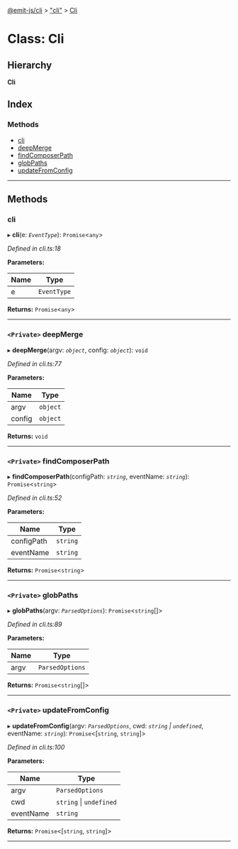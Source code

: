 [@emit-js/cli](../README.md) > ["cli"](../modules/_cli_.md) > [Cli](../classes/_cli_.cli.md)

# Class: Cli

## Hierarchy

**Cli**

## Index

### Methods

* [cli](_cli_.cli.md#cli)
* [deepMerge](_cli_.cli.md#deepmerge)
* [findComposerPath](_cli_.cli.md#findcomposerpath)
* [globPaths](_cli_.cli.md#globpaths)
* [updateFromConfig](_cli_.cli.md#updatefromconfig)

---

## Methods

<a id="cli"></a>

###  cli

▸ **cli**(e: *`EventType`*): `Promise`<`any`>

*Defined in cli.ts:18*

**Parameters:**

| Name | Type |
| ------ | ------ |
| e | `EventType` |

**Returns:** `Promise`<`any`>

___
<a id="deepmerge"></a>

### `<Private>` deepMerge

▸ **deepMerge**(argv: *`object`*, config: *`object`*): `void`

*Defined in cli.ts:77*

**Parameters:**

| Name | Type |
| ------ | ------ |
| argv | `object` |
| config | `object` |

**Returns:** `void`

___
<a id="findcomposerpath"></a>

### `<Private>` findComposerPath

▸ **findComposerPath**(configPath: *`string`*, eventName: *`string`*): `Promise`<`string`>

*Defined in cli.ts:52*

**Parameters:**

| Name | Type |
| ------ | ------ |
| configPath | `string` |
| eventName | `string` |

**Returns:** `Promise`<`string`>

___
<a id="globpaths"></a>

### `<Private>` globPaths

▸ **globPaths**(argv: *`ParsedOptions`*): `Promise`<`string`[]>

*Defined in cli.ts:89*

**Parameters:**

| Name | Type |
| ------ | ------ |
| argv | `ParsedOptions` |

**Returns:** `Promise`<`string`[]>

___
<a id="updatefromconfig"></a>

### `<Private>` updateFromConfig

▸ **updateFromConfig**(argv: *`ParsedOptions`*, cwd: *`string` \| `undefined`*, eventName: *`string`*): `Promise`<[`string`, `string`]>

*Defined in cli.ts:100*

**Parameters:**

| Name | Type |
| ------ | ------ |
| argv | `ParsedOptions` |
| cwd | `string` \| `undefined` |
| eventName | `string` |

**Returns:** `Promise`<[`string`, `string`]>

___

